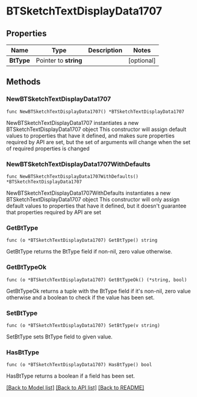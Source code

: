 # BTSketchTextDisplayData1707

## Properties

Name | Type | Description | Notes
------------ | ------------- | ------------- | -------------
**BtType** | Pointer to **string** |  | [optional] 

## Methods

### NewBTSketchTextDisplayData1707

`func NewBTSketchTextDisplayData1707() *BTSketchTextDisplayData1707`

NewBTSketchTextDisplayData1707 instantiates a new BTSketchTextDisplayData1707 object
This constructor will assign default values to properties that have it defined,
and makes sure properties required by API are set, but the set of arguments
will change when the set of required properties is changed

### NewBTSketchTextDisplayData1707WithDefaults

`func NewBTSketchTextDisplayData1707WithDefaults() *BTSketchTextDisplayData1707`

NewBTSketchTextDisplayData1707WithDefaults instantiates a new BTSketchTextDisplayData1707 object
This constructor will only assign default values to properties that have it defined,
but it doesn't guarantee that properties required by API are set

### GetBtType

`func (o *BTSketchTextDisplayData1707) GetBtType() string`

GetBtType returns the BtType field if non-nil, zero value otherwise.

### GetBtTypeOk

`func (o *BTSketchTextDisplayData1707) GetBtTypeOk() (*string, bool)`

GetBtTypeOk returns a tuple with the BtType field if it's non-nil, zero value otherwise
and a boolean to check if the value has been set.

### SetBtType

`func (o *BTSketchTextDisplayData1707) SetBtType(v string)`

SetBtType sets BtType field to given value.

### HasBtType

`func (o *BTSketchTextDisplayData1707) HasBtType() bool`

HasBtType returns a boolean if a field has been set.


[[Back to Model list]](../README.md#documentation-for-models) [[Back to API list]](../README.md#documentation-for-api-endpoints) [[Back to README]](../README.md)


